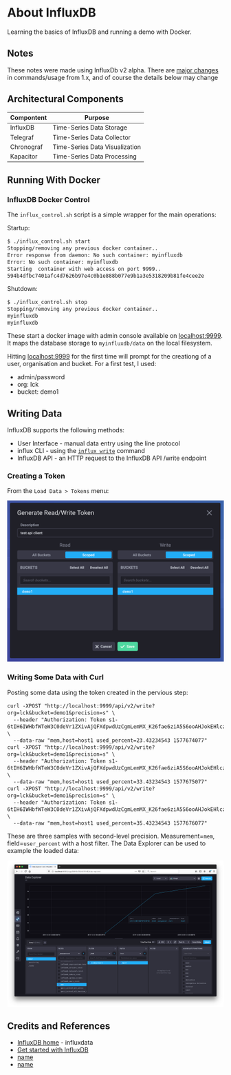 # About InfluxDB

Learning the basics of InfluxDB and running a demo with Docker.

## Notes

These notes were made using InfluxDb v2 alpha.
There are [major changes](https://v2.docs.influxdata.com/v2.0/reference/release-notes/influxdb/) in commands/usage from 1.x,
and of course the details below may change

## Architectural Components

| Compontent | Purpose |
|------------|---------|
| InfluxDB   | Time-Series Data Storage       |
| Telegraf   | Time-Series Data Collector     |
| Chronograf | Time-Series Data Visualization |
| Kapacitor  | Time-Series Data Processing    |

## Running With Docker


### InfluxDB Docker Control

The `influx_control.sh` script is a simple wrapper for the main operations:

Startup:

    $ ./influx_control.sh start
    Stopping/removing any previous docker container..
    Error response from daemon: No such container: myinfluxdb
    Error: No such container: myinfluxdb
    Starting  container with web access on port 9999..
    594b4dfbc7401afc4d7626b97e4c0b1e888b077e9b1a3e5318209b81fe4cee2e

Shutdown:

    $ ./influx_control.sh stop
    Stopping/removing any previous docker container..
    myinfluxdb
    myinfluxdb


These start a docker image with admin console available on [localhost:9999](http://localhost:9999).
It maps the database storage to `myinfluxdb/data` on the local filesystem.

Hitting [localhost:9999](http://localhost:9999) for the first time will prompt for the creationg of a user, organisation and bucket.
For a first test, I used:

* admin/password
* org: lck
* bucket: demo1


## Writing Data

InfluxDB supports the following methods:

* User Interface - manual data entry using the line protocol
* influx CLI - using the [`influx write`](https://v2.docs.influxdata.com/v2.0/reference/cli/influx/write/) command
* InfluxDB API - an HTTP request to the InfluxDB API /write endpoint

### Creating a Token

From the `Load Data > Tokens` menu:

![create_token](./assets/create_token.png?raw=true)

### Writing Some Data with Curl
Posting some data using the token created in the pervious step:

```
curl -XPOST "http://localhost:9999/api/v2/write?org=lck&bucket=demo1&precision=s" \
  --header "Authorization: Token s1-6tIH6IWHbfWTeW3C0deVr1ZXivAjQFXdpwdUzCgmLemMX_K26fae6ziA5S6ooAHJokEHlcz1ZCb5c91sl0A==" \
  --data-raw "mem,host=host1 used_percent=23.43234543 1577674077"
curl -XPOST "http://localhost:9999/api/v2/write?org=lck&bucket=demo1&precision=s" \
  --header "Authorization: Token s1-6tIH6IWHbfWTeW3C0deVr1ZXivAjQFXdpwdUzCgmLemMX_K26fae6ziA5S6ooAHJokEHlcz1ZCb5c91sl0A==" \
  --data-raw "mem,host=host1 used_percent=33.43234543 1577675077"
curl -XPOST "http://localhost:9999/api/v2/write?org=lck&bucket=demo1&precision=s" \
  --header "Authorization: Token s1-6tIH6IWHbfWTeW3C0deVr1ZXivAjQFXdpwdUzCgmLemMX_K26fae6ziA5S6ooAHJokEHlcz1ZCb5c91sl0A==" \
  --data-raw "mem,host=host1 used_percent=35.43234543 1577676077"
```

These are three samples with second-level precision. Measurement=`mem`, field=`user_percent` with a host filter.
The Data Explorer can be used to example the loaded data:

![data_explorer](./assets/data_explorer.png?raw=true)


## Credits and References

* [InfluxDB home](https://www.influxdata.com/) - influxdata
* [Get started with InfluxDB](https://v2.docs.influxdata.com/v2.0/get-started/)
* [name](url)
* [name](url)
